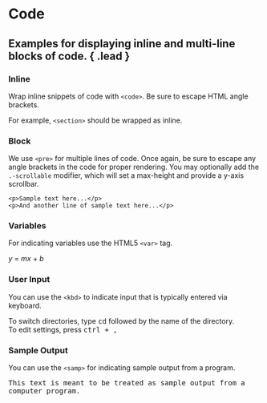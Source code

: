 # Code
## Examples for displaying inline and multi-line blocks of code. { .lead }

### Inline
Wrap inline snippets of code with `<code>`. Be sure to escape HTML angle brackets.

<i-code-preview title="Inline Code">

For example, <code>&lt;section&gt;</code> should be wrapped as inline.

<template slot="html">

~~~html
For example, <code>&lt;section&gt;</code> should be wrapped as inline.
~~~

</template>
</i-code-preview>

### Block
We use `<pre>` for multiple lines of code. Once again, be sure to escape any angle brackets in the code for proper 
rendering. You may optionally add the `.-scrollable` modifier, which will set a max-height and provide a y-axis scrollbar.

<i-code-preview title="Code Block">

<pre>
<code>&lt;p&gt;Sample text here...&lt;/p&gt;
&lt;p&gt;And another line of sample text here...&lt;/p&gt;</code>
</pre>

<template slot="html">

~~~html
<pre>
    <code>
        &lt;p&gt;Sample text here...&lt;/p&gt;
        &lt;p&gt;And another line of sample text here...&lt;/p&gt;
    </code>
</pre>
~~~

</template>
</i-code-preview>

### Variables
For indicating variables use the HTML5 `<var>` tag.

<i-code-preview title="Variables">

<var>y</var> = <var>m</var><var>x</var> + <var>b</var>

<template slot="html">

~~~html
<var>y</var> = <var>m</var><var>x</var> + <var>b</var>
~~~

</template>
</i-code-preview>

### User Input
You can use the `<kbd>` to indicate input that is typically entered via keyboard.

<i-code-preview title="User Input">

To switch directories, type <kbd>cd</kbd> followed by the name of the directory.<br>
To edit settings, press <kbd><kbd>ctrl</kbd> + <kbd>,</kbd></kbd>

<template slot="html">

~~~html
To switch directories, type <kbd>cd</kbd> followed by the name of the directory.<br>
To edit settings, press <kbd><kbd>ctrl</kbd> + <kbd>,</kbd></kbd>
~~~

</template>
</i-code-preview>

### Sample Output

You can use the `<samp>` for indicating sample output from a program.

<i-code-preview title="Sample Output">

<samp>This text is meant to be treated as sample output from a computer program.</samp>

<template slot="html">

~~~html
<samp>This text is meant to be treated as sample output from a computer program.</samp>
~~~

</template>
</i-code-preview>
